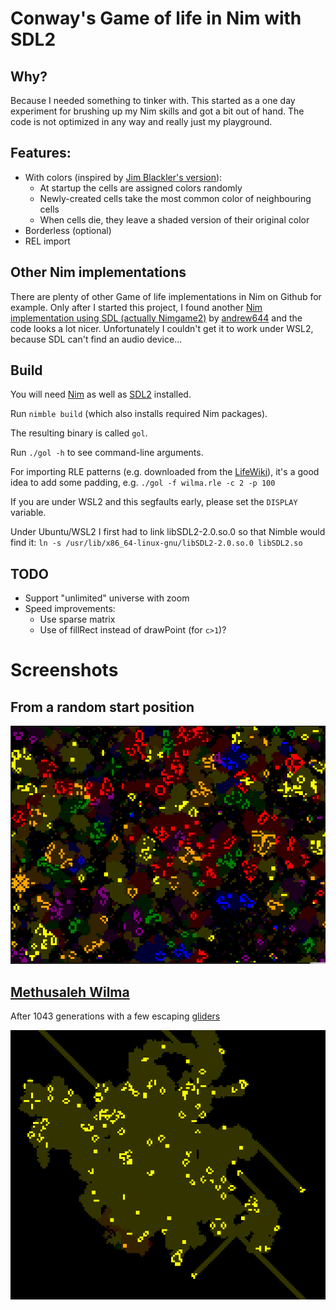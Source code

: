 # Conway's Game of life in Nim with SDL2

## Why?

Because I needed something to tinker with. This started as a one day experiment for brushing up my Nim skills and got a bit out of hand. The code is not optimized in any way and really just my playground.

## Features:

- With colors (inspired by [Jim Blackler's version](https://jimblackler.net/blog/?p=384)):
  - At startup the cells are assigned colors randomly
  - Newly-created cells take the most common color of neighbouring cells
  - When cells die, they leave a shaded version of their original color
- Borderless (optional)
- REL import

## Other Nim implementations

There are plenty of other Game of life implementations in Nim on Github for example. Only after I started this project, I found another [Nim implementation using SDL (actually Nimgame2)](https://github.com/KieranP/Game-Of-Life-Implementations) by [andrew644](https://github.com/andrew644) and the code looks a lot nicer. Unfortunately I couldn't get it to work under WSL2, because SDL can't find an audio device...

## Build

You will need [Nim](https://nim-lang.org/install_unix.html) as well as [SDL2](https://wiki.libsdl.org/Installation) installed.

Run `nimble build` (which also installs required Nim packages).

The resulting binary is called `gol`.

Run `./gol -h` to see command-line arguments.

For importing RLE patterns (e.g. downloaded from the [LifeWiki](https://www.conwaylife.com/)), it's a good idea to add some padding, e.g. `./gol -f wilma.rle -c 2 -p 100`

If you are under WSL2 and this segfaults early, please set the `DISPLAY` variable.

Under Ubuntu/WSL2 I first had to link libSDL2-2.0.so.0 so that Nimble would find it:
`ln -s /usr/lib/x86_64-linux-gnu/libSDL2-2.0.so.0 libSDL2.so`

## TODO

- Support "unlimited" universe with zoom
- Speed improvements:
  - Use sparse matrix
  - Use of fillRect instead of drawPoint (for `c>1`)?

# Screenshots

## From a random start position

![Random Start](./screenshot-random-start.png "Random start position")

## [Methusaleh Wilma](https://www.conwaylife.com/wiki/Wilma)

After 1043 generations with a few escaping [gliders](https://www.conwaylife.com/wiki/Glider)

![Wilma](./screenshot-wilma.png "Wilma 1043th generation")

